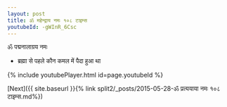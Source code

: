 ```yaml
---
layout: post
title: ॐ महेन्द्राय नमः १०८ टाइम्स
youtubeId: -gWInR_6Csc
---
```

 
 
 ॐ पद्मनालाग्रय नमः  
 
 -  ब्रह्मा से पहले कौन कमल में पैदा हुआ था 
 
  
 
  
 
 
 
 
 
 


{% include youtubePlayer.html id=page.youtubeId %}
 
[Next]({{ site.baseurl }}{% link  split2/_posts/2015-05-28-ॐ प्रत्ययाया नमः १०८ टाइम्स.md%})
 
